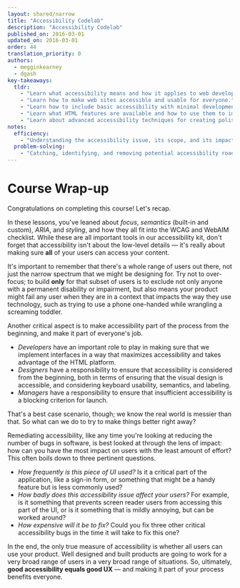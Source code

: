 ```yaml
---
layout: shared/narrow
title: "Accessibility Codelab"
description: "Accessibility Codelab"
published_on: 2016-03-01
updated_on: 2016-03-01
order: 44
translation_priority: 0
authors:
  - megginkearney
  - dgash
key-takeaways:
  tldr: 
    - "Learn what accessibility means and how it applies to web development."
    - "Learn how to make web sites accessible and usable for everyone."
    - "Learn how to include basic accessibility with minimal development impace."
    - "Learn what HTML features are available and how to use them to improve accessibility."
    - "Learn about advanced accessibility techniques for creating polished accessibility experiences."
notes:
  efficiency:
    - "Understanding the accessibility issue, its scope, and its impact can make you a better web developer."
  problem-solving:
    - "Catching, identifying, and removing potential accessibility roadblocks before they happen can improve your development process and reduce maintenance requirements."
---
```


# Course Wrap-up

Congratulations on completing this course! Let's recap.

In these lessons, you've leaned about *focus*, *semantics* (built-in and custom), *ARIA*, and *styling*, and how they all fit into the WCAG and WebAIM checklist. While these are all important tools in our accessibility kit, don't forget that accessibility isn't about the low-level details &mdash; it's really about making sure **all** of your users can access your content.

It's important to remember that there's a whole range of users out there, not just the narrow spectrum that we might be designing for. Try not to over-focus; to build **only** for that subset of users is to exclude not only anyone with a permanent disability or impairment, but also means your product might fail any user when they are in a context that impacts the way they use technology, such as trying to use a phone one-handed while wrangling a screaming toddler.

Another critical aspect is to make accessibility part of the process from the beginning, and make it part of everyone's job.

 - *Developers* have an important role to play in making sure that we implement interfaces in a way that maximizes accessibility and takes advantage of the HTML platform.
 - *Designers* have a responsibility to ensure that accessibility is considered from the beginning, both in terms of ensuring that the visual design is accessible, and considering keyboard usability, semantics, and labeling.
 - *Managers* have a responsibility to ensure that insufficient accessibility is a blocking criterion for launch.

That's a best case scenario, though; we know the real world is messier than that. So what can we do to try to make things better right away?

Remediating accessibility, like any time you're looking at reducing the number of bugs in software, is best looked at through the lens of impact: how can you have the most impact on users with the least amount of effort? This often boils down to three pertinent questions.

 - *How frequently is this piece of UI used?* Is it a critical part of the application, like a sign-in form, or something that might be a handy feature but is less commonly used?
 - *How badly does this accessibility issue affect your users?* For example, is it something that prevents screen reader users from accessing this part of the UI, or is it something that is mildly annoying, but can be worked around?
 - *How expensive will it be to fix?* Could you fix three other critical accessibility bugs in the time it will take to fix this one?

In the end, the only true measure of accessibility is whether all users can use your product. Well designed and built products are going to work for a very broad range of users in a very broad range of situations. So, ultimately, **good accessibility equals good UX** &mdash; and making it part of your process benefits everyone.
